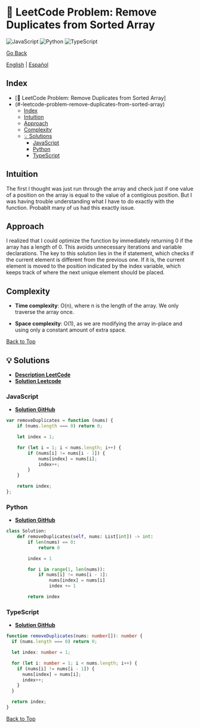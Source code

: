 # 🤔 LeetCode Problem: Remove Duplicates from Sorted Array

![JavaScript](https://img.shields.io/badge/JavaScript-F7DF1E?logo=javascript&logoColor=black)
![Python](https://img.shields.io/badge/Python-3776AB?logo=python&logoColor=white)
![TypeScript](https://img.shields.io/badge/TypeScript-3178C6?logo=typescript&logoColor=white)

[Go Back](../README.md)

[English](./26.RemoveDuplicatesFromSortedArray.md) | [Español](./26.RemoveDuplicatesFromSortedArray-es.md)

## Index

- [🤔 LeetCode Problem: Remove Duplicates from Sorted Array]
- (#-leetcode-problem-remove-duplicates-from-sorted-array)
  - [Index](#index)
  - [Intuition](#intuition)
  - [Approach](#approach)
  - [Complexity](#complexity)
  - [💡 Solutions](#-solutions)
    - [JavaScript](#javascript)
    - [Python](#python)
    - [TypeScript](#typescript)

## Intuition

The first I thought was just run through the array and check just if one value of a position on the array is equal to the value of a contigious position. But I was having trouble understanding what I have to do exactly with the function. Probablt many of us had this exactly issue.

## Approach

I realized that I could optimize the function by immediately returning 0 if the array has a length of 0. This avoids unnecessary iterations and variable declarations. The key to this solution lies in the if statement, which checks if the current element is different from the previous one. If it is, the current element is moved to the position indicated by the index variable, which keeps track of where the next unique element should be placed.

## Complexity

- **Time complexity**:
O(n), where n is the length of the array. We only traverse the array once.

- **Space complexity**:
O(1), as we are modifying the array in-place and using only a constant amount of extra space.

[Back to Top](#index)

## 💡 Solutions

- **[Description LeetCode](https://leetcode.com/problems/remove-duplicates-from-sorted-array/description/)**
- **[Solution Leetcode](https://leetcode.com/problems/remove-duplicates-from-sorted-array/solutions/6532218/two-pointers-solution-by-danielpaez-dev-vweu/)**

### JavaScript

- **[Solution GitHub](../solutions/JavaScript/26.RemoveDuplicatesFromSortedArray.js)**

```javascript
var removeDuplicates = function (nums) {
    if (nums.length === 0) return 0;

    let index = 1;

    for (let i = 1; i < nums.length; i++) {
        if (nums[i] != nums[i - 1]) {
            nums[index] = nums[i];
            index++;
        }
    }

    return index;
};
```

### Python

- **[Solution GitHub](../solutions/Python/26.RemoveDuplicatesFromSortedArray.py)**

```python
class Solution:
    def removeDuplicates(self, nums: List[int]) -> int:
        if len(nums) == 0:
            return 0

        index = 1

        for i in range(1, len(nums)):
            if nums[i] != nums[i - 1]:
                nums[index] = nums[i]
                index += 1

        return index
```

### TypeScript

- **[Solution GitHub](../solutions/TypeScript/26.RemoveDuplicatesFromSortedArray.ts)**

```typescript
function removeDuplicates(nums: number[]): number {
  if (nums.length === 0) return 0;

  let index: number = 1;

  for (let i: number = 1; i < nums.length; i++) {
    if (nums[i] != nums[i - 1]) {
      nums[index] = nums[i];
      index++;
    }
  }

  return index;
}
```

[Back to Top](#index)

